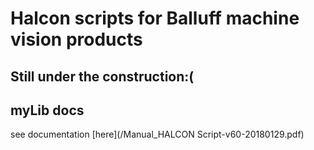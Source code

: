 # Halcon scripts for Balluff machine vision products
## Still under the construction:(
## myLib docs
see documentation [here](/Manual_HALCON Script-v60-20180129.pdf)
